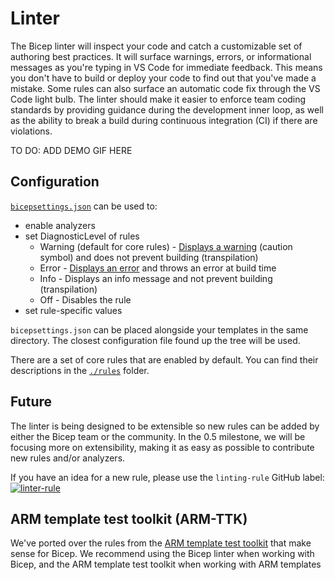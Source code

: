 # Linter

The Bicep linter will inspect your code and catch a customizable set of authoring best practices. It will surface warnings, errors, or informational messages as you're typing in VS Code for immediate feedback. This means you don't have to build or deploy your code to find out that you've made a mistake. Some rules can also surface an automatic code fix through the VS Code light bulb. The linter should make it easier to enforce team coding standards by providing guidance during the development inner loop, as well as the ability to break a build during continuous integration (CI) if there are violations.

TO DO: ADD DEMO GIF HERE

## Configuration

[`bicepsettings.json`](./src/Bicep.Core/Configuration/bicepsettings.json) can be used to:

- enable analyzers
- set DiagnosticLevel of rules
  - Warning (default for core rules) - [Displays a warning](https://code.visualstudio.com/docs/editor/editingevolved#_errors-warnings) (caution symbol) and does not prevent building (transpilation)
  - Error - [Displays an error](https://code.visualstudio.com/docs/editor/editingevolved#_errors-warnings) and throws an error at build time
  - Info - Displays an info message and not prevent building (transpilation)
  - Off - Disables the rule
- set rule-specific values

`bicepsettings.json` can be placed alongside your templates in the same directory. The closest configuration file found up the tree will be used.

There are a set of core rules that are enabled by default. You can find their descriptions in the [`./rules`](./rules) folder.

## Future

The linter is being designed to be extensible so new rules can be added by either the Bicep team or the community. In the 0.5 milestone, we will be focusing more on extensibility, making it as easy as possible to contribute new rules and/or analyzers.

If you have an idea for a new rule, please use the ```linting-rule``` GitHub label: [![linter-rule](https://img.shields.io/github/issues/Azure/Bicep/linting-rule?color=important&label=linting-rule)](https://github.com/Azure/Bicep/issues?q=is%3Aissue+is%3Aopen+label%3A%22linting-rule%22)

## ARM template test toolkit (ARM-TTK)

We've ported over the rules from the [ARM template test toolkit](https://docs.microsoft.com/azure/azure-resource-manager/templates/test-toolkit) that make sense for Bicep. We recommend using the Bicep linter when working with Bicep, and the ARM template test toolkit when working with ARM templates

